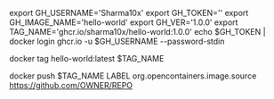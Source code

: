 export GH_USERNAME='Sharma10x'
export GH_TOKEN=''
export GH_IMAGE_NAME='hello-world'
export GH_VER='1.0.0'
export TAG_NAME='ghcr.io/sharma10x/hello-world:1.0.0'
echo $GH_TOKEN | docker login ghcr.io -u $GH_USERNAME --password-stdin

docker tag hello-world:latest $TAG_NAME

docker push $TAG_NAME
LABEL org.opencontainers.image.source https://github.com/OWNER/REPO